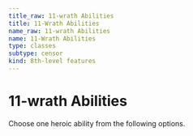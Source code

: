 ```yaml
---
title_raw: 11-wrath Abilities
title: 11-Wrath Abilities
name_raw: 11-wrath Abilities
name: 11-Wrath Abilities
type: classes
subtype: censor
kind: 8th-level features
---
```


# 11-wrath Abilities

Choose one heroic ability from the following options.
